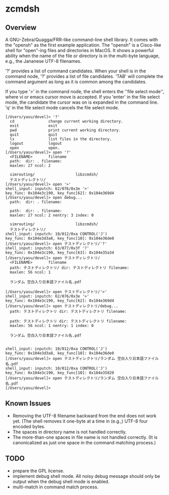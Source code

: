 # zcmdsh

## Overview

A GNU-Zebra/Quagga/FRR-like command-line shell library.
It comes with the "opensh" as the first example application.
The "opensh" is a Cisco-like shell for "open"-ing files and directories
in MacOS. It shows a powerful ability when the name of the
file or directory is in the multi-byte language, e.g.,
the Jananese UTF-8 filenames.

'?' provides a list of command candidates.
When your shell is in the <FILENAME> command node,
'?' provides a list of file candidates.
'TAB' will complete the command argument
as long as it is common among the candidates.

If you type '>' in the <FILENAME> command node, the shell enters
the ''file select mode'', where vi or emacs cursor move is accepted.
If you 'enter' in the file select mode, the candidate the cursor was on
is expanded in the command line.
'q' in the file select mode cancels the file select mode.

```
[/Users/yasu/devel]> '?'
  cd               change current working directory.
  exit             exit
  pwd              print current working directory.
  quit             quit
  ls               list files in the directory.
  logout           logout
  open             open.
[/Users/yasu/devel]> open '?'
  <FILENAME>       filename
  path:  dir: . filename: 
  maxlen: 27 ncol: 2

  simrouting/                  libzcmdsh/                   
  テストディレクトリ/ 
[/Users/yasu/devel]> open '>'
shell_input: inputch: 62/076/0x3e '>'
key_func: 0x104e3c190, key_func[62]: 0x104e369d4
[/Users/yasu/devel]> open debug...
  path:  dir: . filename: 

  path:  dir: . filename: 
  maxlen: 27 ncol: 2 nentry: 3 index: 0

  simrouting/                  libzcmdsh/                   
  テストディレクトリ/ 
shell_input: inputch: 10/012/0xa CONTROL('J')
key_func: 0x104e3d3a8, key_func[10]: 0x104e36de0
[/Users/yasu/devel]> open テストディレクトリ/'?'
shell_input: inputch: 63/077/0x3f '?'
key_func: 0x104e3c190, key_func[63]: 0x104e35a34
[/Users/yasu/devel]> open テストディレクトリ/
  <FILENAME>       filename
  path: テストディレクトリ/ dir: テストディレクトリ filename: 
  maxlen: 56 ncol: 1

  ランダム 空白入り日本語ファイル名.pdf  

[/Users/yasu/devel]> open テストディレクトリ/'>'
shell_input: inputch: 62/076/0x3e '>'
key_func: 0x104e3c190, key_func[62]: 0x104e369d4
[/Users/yasu/devel]> open テストディレクトリ/debug...
  path: テストディレクトリ dir: テストディレクトリ filename: 

  path: テストディレクトリ dir: テストディレクトリ filename: 
  maxlen: 56 ncol: 1 nentry: 1 index: 0

  ランダム 空白入り日本語ファイル名.pdf


shell_input: inputch: 10/012/0xa CONTROL('J')
key_func: 0x104e3d3a8, key_func[10]: 0x104e36de0
[/Users/yasu/devel]> open テストディレクトリ/ランダム 空白入り日本語ファイル名.pdf
shell_input: inputch: 10/012/0xa CONTROL('J')
key_func: 0x104e3c190, key_func[10]: 0x104e35820
[/Users/yasu/devel]> open テストディレクトリ/ランダム 空白入り日本語ファイル名.pdf
[/Users/yasu/devel]> 
```

## Known Issues

- Removing the UTF-8 filename backward from the end does not work yet.
  (The shell removes it one-byte at a time in (e.g.,) UTF-8 four encoded bytes.
- The spaces in directory name is not handled correctly.
- The more-than-one spaces in file name is not handled correctly.
  (It is canonicalized as just one space in the command matching process.)

## TODO

- prepare the GPL license.
- implement debug shell mode. All noisy debug message should only be
  output when the debug shell mode is enabled.
- multi-match in command match process.


